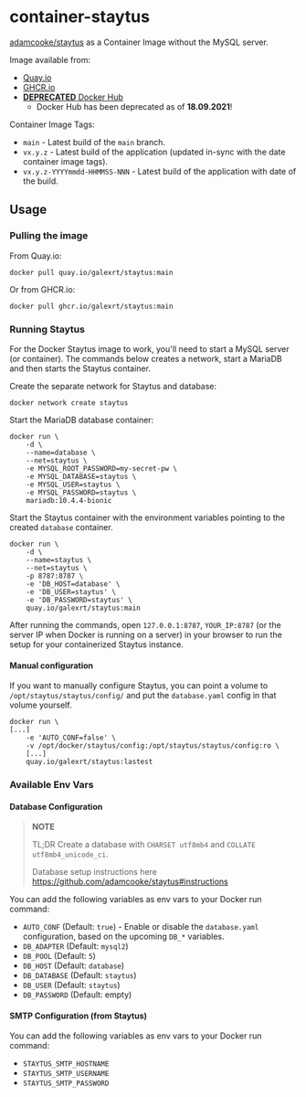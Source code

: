 # container-staytus

[adamcooke/staytus](https://github.com/adamcooke/staytus) as a Container Image without the MySQL server.

Image available from:

* [Quay.io](https://quay.io/repository/galexrt/staytus)
* [GHCR.io](https://github.com/users/galexrt/packages/container/package/container-ts3server)
* [**DEPRECATED** Docker Hub](https://hub.docker.com/r/galexrt/staytus)
  * Docker Hub has been deprecated as of **18.09.2021**!

Container Image Tags:

* `main` - Latest build of the `main` branch.
* `vx.y.z` - Latest build of the application (updated in-sync with the date container image tags).
* `vx.y.z-YYYYmmdd-HHMMSS-NNN` - Latest build of the application with date of the build.

## Usage

### Pulling the image

From Quay.io:

```console
docker pull quay.io/galexrt/staytus:main
```
Or from GHCR.io:

```console
docker pull ghcr.io/galexrt/staytus:main
```

### Running Staytus

For the Docker Staytus image to work, you'll need to start a MySQL server (or container).
The commands below creates a network, start a MariaDB and then starts the Staytus container.

Create the separate network for Staytus and database:

```console
docker network create staytus
```

Start the MariaDB database container:

```console
docker run \
    -d \
    --name=database \
    --net=staytus \
    -e MYSQL_ROOT_PASSWORD=my-secret-pw \
    -e MYSQL_DATABASE=staytus \
    -e MYSQL_USER=staytus \
    -e MYSQL_PASSWORD=staytus \
    mariadb:10.4.4-bionic
```

Start the Staytus container with the environment variables pointing to the created `database` container.

```console
docker run \
    -d \
    --name=staytus \
    --net=staytus \
    -p 8787:8787 \
    -e 'DB_HOST=database' \
    -e 'DB_USER=staytus' \
    -e 'DB_PASSWORD=staytus' \
    quay.io/galexrt/staytus:main
```

After running the commands, open `127.0.0.1:8787`, `YOUR_IP:8787` (or the server IP when Docker is running on a server) in your browser to run the setup for your containerized Staytus instance.

#### Manual configuration

If you want to manually configure Staytus, you can point a volume to `/opt/staytus/staytus/config/`  and put the `database.yaml` config in that volume yourself.

```console
docker run \
[...]
    -e 'AUTO_CONF=false' \
    -v /opt/docker/staytus/config:/opt/staytus/staytus/config:ro \
    [...]
    quay.io/galexrt/staytus:lastest
```

### Available Env Vars

#### Database Configuration

> **NOTE**
>
> TL;DR Create a database with `CHARSET utf8mb4` and `COLLATE utf8mb4_unicode_ci`.
>
> Database setup instructions here https://github.com/adamcooke/staytus#instructions

You can add the following variables as env vars to your Docker run command:

* `AUTO_CONF` (Default: `true`) - Enable or disable the `database.yaml` configuration, based on the upcoming `DB_*` variables.
* `DB_ADAPTER` (Default: `mysql2`)
* `DB_POOL` (Default: `5`)
* `DB_HOST` (Default: `database`)
* `DB_DATABASE` (Default: `staytus`)
* `DB_USER` (Default: `staytus`)
* `DB_PASSWORD` (Default: empty)

#### SMTP Configuration (from Staytus)

You can add the following variables as env vars to your Docker run command:

* `STAYTUS_SMTP_HOSTNAME`
* `STAYTUS_SMTP_USERNAME`
* `STAYTUS_SMTP_PASSWORD`
